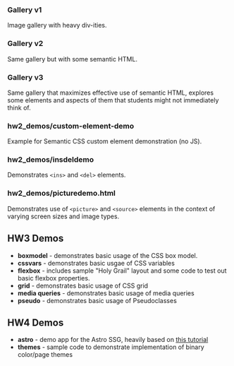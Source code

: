 ### **Gallery v1**

Image gallery with heavy div-ities.

### **Gallery v2**

Same gallery but with some semantic HTML.

### **Gallery v3**

Same gallery that maximizes effective use of semantic HTML, explores some elements and aspects of them that students might not immediately think of.

### **hw2_demos/custom-element-demo**

Example for Semantic CSS custom element demonstration (no JS).

### **hw2_demos/insdeldemo**

Demonstrates `<ins>` and `<del>` elements.

### **hw2_demos/picturedemo.html**

Demonstrates use of `<picture>` and `<source>` elements in the context of varying screen sizes and image types.


## HW3 Demos
- **boxmodel** - demonstrates basic usage of the CSS box model.
- **cssvars** - demonstrates basic usgae of CSS variables
- **flexbox** - includes sample "Holy Grail" layout and some code to test out basic flexbox properties.
- **grid** - demonstrates basic usage of CSS grid
- **media queries** - demonstrates basic usage of media queries
- **pseudo** - demonstrates basic usage of Pseudoclasses


## HW4 Demos
- **astro** - demo app for the Astro SSG, heavily based on [this tutorial](https://docs.astro.build/en/tutorial/0-introduction/)
- **themes** - sample code to demonstrate implementation of binary color/page themes
